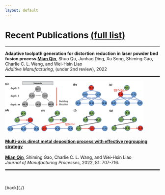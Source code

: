 ```yaml
---
layout: default
---
```


# Recent Publications [(full list)](https://scholar.google.com/citations?user=Vt3yXJkaAWAC&hl=zh-CN&oi=ao)   
---

**Adaptive toolpath generation for distortion reduction in laser powder bed fusion process**
**<u>Mian Qin</u>**, Shuo Qu, Junhao Ding, Xu Song, Shiming Gao, Charlie C. L. Wang, and Wei-Hsin Liao   
*Additive Manufacturing*, (under 2nd review), 2022
<hr style="border:1px solid black"> 


<img src="assets/img/multi-axis.jpg" alt="drawing" width="450"/>    

#### [Multi-axis direct metal deposition process with effective regrouping strategy](https://doi.org/10.1016/j.jmapro.2022.07.024) 
**<u>Mian Qin</u>**, Shiming Gao, Charlie C. L. Wang, and Wei-Hsin Liao    
*Journal of Manufacturing Processes*, 2022, 81: 707-716.
<hr style="border:1px solid black">   


<br>
<br>
[back](./)
